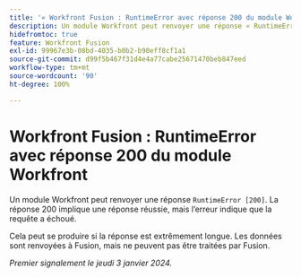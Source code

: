 ```yaml
---
title: '« Workfront Fusion : RuntimeError avec réponse 200 du module Workfront »'
description: Un module Workfront peut renvoyer une réponse « RuntimeError [200] ». La réponse 200 implique une réponse réussie, mais l’erreur indique que la requête a échoué.
hidefromtoc: true
feature: Workfront Fusion
exl-id: 99967e3b-08bd-4035-b0b2-b90eff8cf1a1
source-git-commit: d99f5b467f31d4e4a77cabe25671470beb847eed
workflow-type: tm+mt
source-wordcount: '90'
ht-degree: 100%

---
```


# Workfront Fusion : RuntimeError avec réponse 200 du module Workfront

<!--

>[!NOTE]
>
>This issue was fixed on May 9, 2024.

-->

Un module Workfront peut renvoyer une réponse `RuntimeError [200]`. La réponse 200 implique une réponse réussie, mais l’erreur indique que la requête a échoué.

Cela peut se produire si la réponse est extrêmement longue. Les données sont renvoyées à Fusion, mais ne peuvent pas être traitées par Fusion.

_Premier signalement le jeudi 3 janvier 2024._
